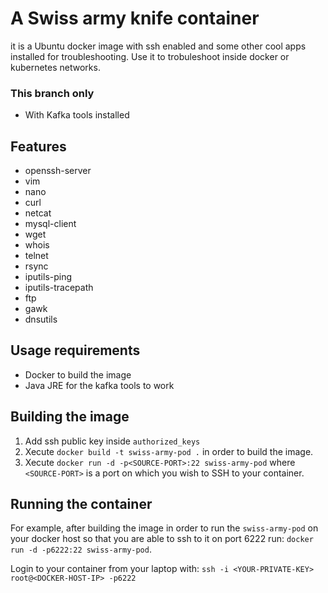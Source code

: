 # A Swiss army knife container
it is a Ubuntu docker image with ssh enabled and some other cool apps installed for troubleshooting.
Use it to trobuleshoot inside docker or kubernetes networks.

### This branch only
* With Kafka tools installed

## Features
* openssh-server
* vim 
* nano
* curl 
* netcat
* mysql-client
* wget
* whois
* telnet
* rsync
* iputils-ping
* iputils-tracepath
* ftp
* gawk
* dnsutils

## Usage requirements
* Docker to build the image
* Java JRE for the kafka tools to work

## Building the image
1. Add ssh public key inside `authorized_keys`
2. Xecute `docker build -t swiss-army-pod .` in order to build the image.
3. Xecute `docker run -d -p<SOURCE-PORT>:22 swiss-army-pod` where `<SOURCE-PORT>` is a port on which you wish to SSH to your container.

## Running the container
For example, after building the image in order to run the `swiss-army-pod` on your docker host so that you are able to ssh to it on port 6222 run: `docker run -d -p6222:22 swiss-army-pod`.

Login to your container from your laptop with: `ssh -i <YOUR-PRIVATE-KEY> root@<DOCKER-HOST-IP> -p6222`
